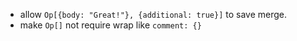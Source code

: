 * allow `Op[{body: "Great!"}, {additional: true}]` to save merge.
* make `Op[]` not require wrap like `comment: {}`